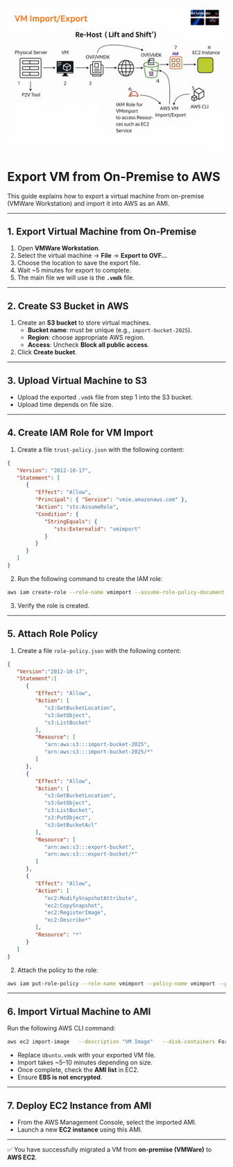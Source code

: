 ![VM Import/Export Diagram](./docs/image.jpg)

# Export VM from On-Premise to AWS

This guide explains how to export a virtual machine from on-premise (VMWare Workstation) and import it into AWS as an AMI.

---

## 1. Export Virtual Machine from On-Premise

1. Open **VMWare Workstation**.  
2. Select the virtual machine → **File** → **Export to OVF…**  
3. Choose the location to save the export file.  
4. Wait ~5 minutes for export to complete.  
5. The main file we will use is the **`.vmdk`** file.

---

## 2. Create S3 Bucket in AWS

1. Create an **S3 bucket** to store virtual machines.  
   - **Bucket name**: must be unique (e.g., `import-bucket-2025`).  
   - **Region**: choose appropriate AWS region.  
   - **Access**: Uncheck **Block all public access**.  
2. Click **Create bucket**.

---

## 3. Upload Virtual Machine to S3

- Upload the exported `.vmdk` file from step 1 into the S3 bucket.  
- Upload time depends on file size.

---

## 4. Create IAM Role for VM Import

1. Create a file `trust-policy.json` with the following content:

```json
{
   "Version": "2012-10-17",
   "Statement": [
      {
         "Effect": "Allow",
         "Principal": { "Service": "vmie.amazonaws.com" },
         "Action": "sts:AssumeRole",
         "Condition": {
            "StringEquals": {
               "sts:Externalid": "vmimport"
            }
         }
      }
   ]
}
```

2. Run the following command to create the IAM role:

```bash
aws iam create-role --role-name vmimport --assume-role-policy-document "file://trust-policy.json"
```

3. Verify the role is created.

---

## 5. Attach Role Policy

1. Create a file `role-policy.json` with the following content:

```json
{
   "Version":"2012-10-17",
   "Statement":[
      {
         "Effect": "Allow",
         "Action": [
            "s3:GetBucketLocation",
            "s3:GetObject",
            "s3:ListBucket" 
         ],
         "Resource": [
            "arn:aws:s3:::import-bucket-2025",
            "arn:aws:s3:::import-bucket-2025/*"
         ]
      },
      {
         "Effect": "Allow",
         "Action": [
            "s3:GetBucketLocation",
            "s3:GetObject",
            "s3:ListBucket",
            "s3:PutObject",
            "s3:GetBucketAcl"
         ],
         "Resource": [
            "arn:aws:s3:::export-bucket",
            "arn:aws:s3:::export-bucket/*"
         ]
      },
      {
         "Effect": "Allow",
         "Action": [
            "ec2:ModifySnapshotAttribute",
            "ec2:CopySnapshot",
            "ec2:RegisterImage",
            "ec2:Describe*"
         ],
         "Resource": "*"
      }
   ]
}
```

2. Attach the policy to the role:

```bash
aws iam put-role-policy --role-name vmimport --policy-name vmimport --policy-document "file://role-policy.json"
```

---

## 6. Import Virtual Machine to AMI

Run the following AWS CLI command:

```bash
aws ec2 import-image   --description "VM Image"   --disk-containers Format=vmdk,UserBucket="{S3Bucket=import-bucket-2025,S3Key=Ubuntu.vmdk}"
```

- Replace `Ubuntu.vmdk` with your exported VM file.  
- Import takes ~5–10 minutes depending on size.  
- Once complete, check the **AMI list** in EC2.  
- Ensure **EBS is not encrypted**.

---

## 7. Deploy EC2 Instance from AMI

- From the AWS Management Console, select the imported AMI.  
- Launch a new **EC2 instance** using this AMI.  

---

✅ You have successfully migrated a VM from **on-premise (VMWare)** to **AWS EC2**.
